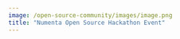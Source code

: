 ```yaml
---
image: /open-source-community/images/image.png
title: "Numenta Open Source Hackathon Event"
---
```

